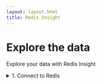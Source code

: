 ```yaml
---
layout: layout.html
title: Redis Insight
---
```



# Explore the data

Explore your data with Redis Insight


<details><summary>
1. Connect to Redis
</summary>

<br>
<details><summary> 
Using RedisInsight
</summary>

RedisInsight provides an intuitive and efficient GUI for Redis, allowing you to interact with your databases and manage your data—with built-in support for most popular Redis modules. It provides tools to analyze the memory, profile the performance of your database usage, and guide you toward better Redis usage.
To learn more about RedisInsight: https://redislabs.com/redis-enterprise/redis-insight

## Pre-requisite

Ensure that you have Docker binaries already installed in your system. Run the below command to bring up Docker container to start RedisInsight application services: 

```
$ docker run -v redisinsight:/db -p 8001:8001 redislabs/redisinsight:latest
```

When you run the above command, it will start the RedisInsight applications as shown below:

```
INFO 2020-08-01 19:10:16,255 redisinsight Application version: 1.6.3
INFO 2020-08-01 19:10:16,257 redisinsight First start detected
INFO 2020-08-01 19:10:16,343 redisinsight Created desktop-mode user.
INFO 2020-08-01 19:10:16,346 redisinsight Created installation ID: '02ba76b68cb645ab8151728a9418625c'
INFO 2020-08-01 19:10:16,349 redisinsight Application first start event sent.
INFO:redisinsight:Application first start event sent.
INFO 2020-08-01 19:10:16,351 redisinsight Created application update history entry for version 1.6.3
INFO:redisinsight:Created application update history entry for version 1.6.3
INFO 2020-08-01 19:10:16,353 redisinsight Application startup event sent.
INFO:redisinsight:Application startup event sent.
INFO 2020-08-01 19:10:16,355 redisinsight_startup Starting waitress
INFO:redisinsight_startup:Starting waitress
```

Head over to your web browser and open http://localhost:8001

Congratulations! You have successfully installed RedisInsight and now ready to inspect your Redis data, monitor health, and perform runtime server configuration with a browser-based management interface for your Redis deployment.

Once you accept EULA and click “Confirm”, you are ready to add Redis Databases as shown below:
Choose “Add Database”.

![My Image]({{ '/images/getting_started/recloud301.png' | url  }} )


Enter details like name, host(endpoint), port and password. You can skip username as of now.

![My Image]({{ '/images/getting_started/recloud302.png' | url  }} )

Click “Add Redis Database”.

![My Image]({{ '/images/getting_started/recloud303.png' | url  }} )


Click on the Box and you shall be able to see the RedisInsight dashboard for the first time.

![My Image]({{ '/images/getting_started/recloud304.png' | url  }} )

</details>

<details><summary>
- Using RedisCLI
</summary>

## Pre-requisite

Ensure that Redis CLI client software is installed by using the below command:

Run the below command to connect to Redis database


redis-cli -h <host> -p <port>


```
% redis-cli -h 192.168.43.160 
192.168.43.160:6379> info server
# Server
redis_version:6.0.1
redis_git_sha1:00000000
redis_git_dirty:0
redis_build_id:5ca5d79ba0098212
redis_mode:standalone
os:Linux 4.19.76-linuxkit x86_64
arch_bits:64
multiplexing_api:epoll
atomicvar_api:atomic-builtin
gcc_version:8.3.0
process_id:1
run_id:5d5a9ab7448d40d7b37749b6d1b2172ddea57b07
tcp_port:6379
uptime_in_seconds:6900
uptime_in_days:0
hz:10
configured_hz:10
lru_clock:5985991
executable:/data/redis-server
config_file:
```
</details>
<br>

<details><summary>
2. Import a Dataset
</summary>
</details>


